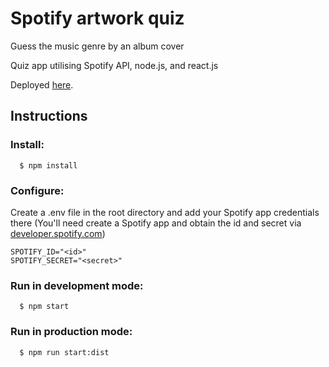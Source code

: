 # Spotify artwork quiz


Guess the music genre by an album cover

Quiz app utilising Spotify API, node.js, and react.js

Deployed [here](http://spotifygenrequiz.herokuapp.com/).

## Instructions

### Install:

```
  $ npm install
```

### Configure:

Create a .env file in the root directory and add your Spotify app credentials there
(You'll need create a Spotify app and obtain the id and secret via [developer.spotify.com](https://developer.spotify.com/dashboard))
```
SPOTIFY_ID="<id>"
SPOTIFY_SECRET="<secret>"
```

### Run in development mode:
```
  $ npm start
```

### Run in production mode:
```
  $ npm run start:dist
```
